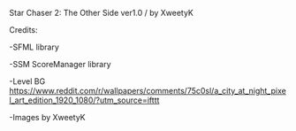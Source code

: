 Star Chaser 2: The Other Side ver1.0 / by XweetyK

Credits:

-SFML library

-SSM ScoreManager library

-Level BG https://www.reddit.com/r/wallpapers/comments/75c0sl/a_city_at_night_pixel_art_edition_1920_1080/?utm_source=ifttt

-Images by XweetyK